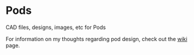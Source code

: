 Pods
====

CAD files, designs, images, etc for Pods

For information on my thoughts regarding pod design, check out the [wiki](https://github.com/OpenHyperloop/OpenHyperloop/wiki/Pods) page.
